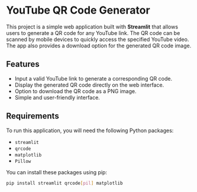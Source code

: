 # YouTube QR Code Generator

This project is a simple web application built with **Streamlit** that allows users to generate a QR code for any YouTube link. The QR code can be scanned by mobile devices to quickly access the specified YouTube video. The app also provides a download option for the generated QR code image.

## Features

- Input a valid YouTube link to generate a corresponding QR code.
- Display the generated QR code directly on the web interface.
- Option to download the QR code as a PNG image.
- Simple and user-friendly interface.

## Requirements

To run this application, you will need the following Python packages:

- `streamlit`
- `qrcode`
- `matplotlib`
- `Pillow`

You can install these packages using pip:

```bash
pip install streamlit qrcode[pil] matplotlib


